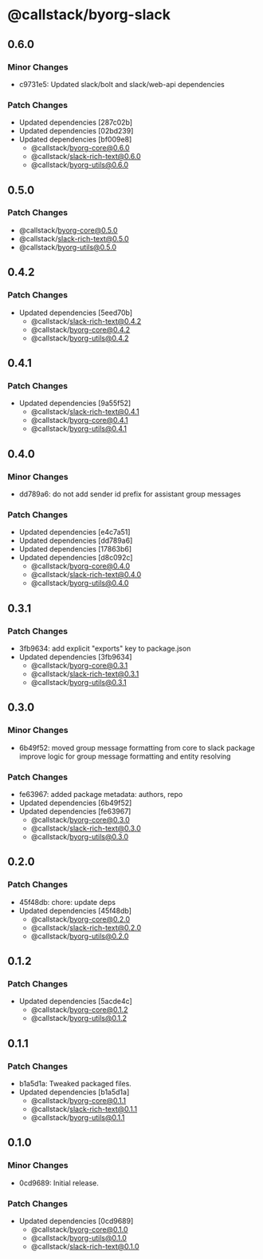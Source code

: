 # @callstack/byorg-slack

## 0.6.0

### Minor Changes

- c9731e5: Updated slack/bolt and slack/web-api dependencies

### Patch Changes

- Updated dependencies [287c02b]
- Updated dependencies [02bd239]
- Updated dependencies [bf009e8]
  - @callstack/byorg-core@0.6.0
  - @callstack/slack-rich-text@0.6.0
  - @callstack/byorg-utils@0.6.0

## 0.5.0

### Patch Changes

- @callstack/byorg-core@0.5.0
- @callstack/slack-rich-text@0.5.0
- @callstack/byorg-utils@0.5.0

## 0.4.2

### Patch Changes

- Updated dependencies [5eed70b]
  - @callstack/slack-rich-text@0.4.2
  - @callstack/byorg-core@0.4.2
  - @callstack/byorg-utils@0.4.2

## 0.4.1

### Patch Changes

- Updated dependencies [9a55f52]
  - @callstack/slack-rich-text@0.4.1
  - @callstack/byorg-core@0.4.1
  - @callstack/byorg-utils@0.4.1

## 0.4.0

### Minor Changes

- dd789a6: do not add sender id prefix for assistant group messages

### Patch Changes

- Updated dependencies [e4c7a51]
- Updated dependencies [dd789a6]
- Updated dependencies [17863b6]
- Updated dependencies [d8c092c]
  - @callstack/byorg-core@0.4.0
  - @callstack/slack-rich-text@0.4.0
  - @callstack/byorg-utils@0.4.0

## 0.3.1

### Patch Changes

- 3fb9634: add explicit "exports" key to package.json
- Updated dependencies [3fb9634]
  - @callstack/byorg-core@0.3.1
  - @callstack/slack-rich-text@0.3.1
  - @callstack/byorg-utils@0.3.1

## 0.3.0

### Minor Changes

- 6b49f52: moved group message formatting from core to slack package
  improve logic for group message formatting and entity resolving

### Patch Changes

- fe63967: added package metadata: authors, repo
- Updated dependencies [6b49f52]
- Updated dependencies [fe63967]
  - @callstack/byorg-core@0.3.0
  - @callstack/slack-rich-text@0.3.0
  - @callstack/byorg-utils@0.3.0

## 0.2.0

### Patch Changes

- 45f48db: chore: update deps
- Updated dependencies [45f48db]
  - @callstack/byorg-core@0.2.0
  - @callstack/slack-rich-text@0.2.0
  - @callstack/byorg-utils@0.2.0

## 0.1.2

### Patch Changes

- Updated dependencies [5acde4c]
  - @callstack/byorg-core@0.1.2
  - @callstack/byorg-utils@0.1.2

## 0.1.1

### Patch Changes

- b1a5d1a: Tweaked packaged files.
- Updated dependencies [b1a5d1a]
  - @callstack/byorg-core@0.1.1
  - @callstack/slack-rich-text@0.1.1
  - @callstack/byorg-utils@0.1.1

## 0.1.0

### Minor Changes

- 0cd9689: Initial release.

### Patch Changes

- Updated dependencies [0cd9689]
  - @callstack/byorg-core@0.1.0
  - @callstack/byorg-utils@0.1.0
  - @callstack/slack-rich-text@0.1.0
